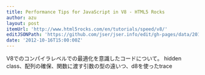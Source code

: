 ```yaml
---
title: Performance Tips for JavaScript in V8 - HTML5 Rocks
author: azu
layout: post
itemUrl: 'http://www.html5rocks.com/en/tutorials/speed/v8/'
editJSONPath: 'https://github.com/jser/jser.info/edit/gh-pages/data/2012/10/index.json'
date: '2012-10-16T15:00:00Z'
---
```

V8でのコンパイラレベルでの最適化を意識したコードについて。
hidden class、配列の確保、関数に渡す引数の型の遠いつ、d8を使ったtrace
